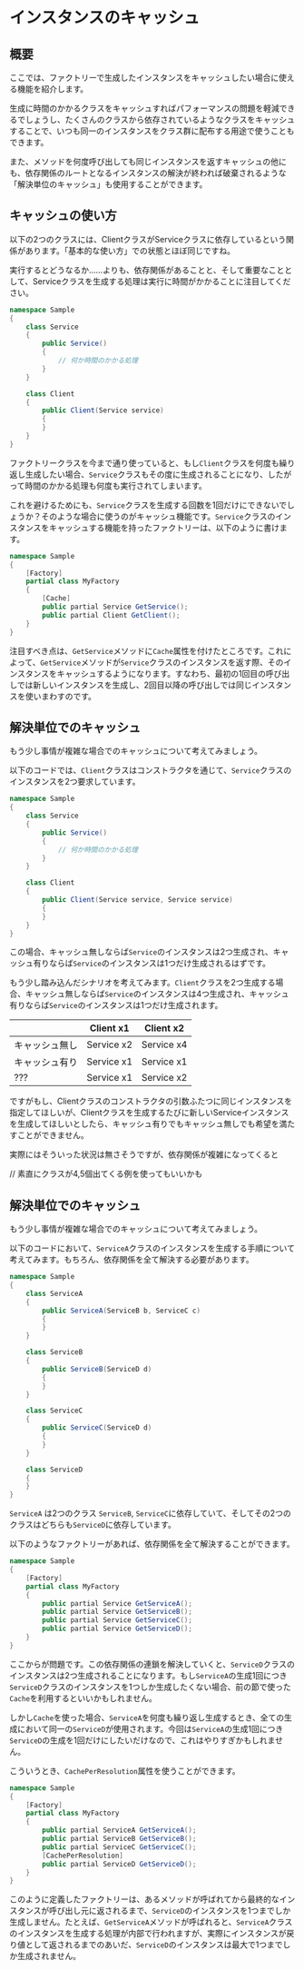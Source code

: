 
# インスタンスのキャッシュ

## 概要

ここでは、ファクトリーで生成したインスタンスをキャッシュしたい場合に使える機能を紹介します。

生成に時間のかかるクラスをキャッシュすればパフォーマンスの問題を軽減できるでしょうし、たくさんのクラスから依存されているようなクラスをキャッシュすることで、いつも同一のインスタンスをクラス群に配布する用途で使うこともできます。

また、メソッドを何度呼び出しても同じインスタンスを返すキャッシュの他にも、依存関係のルートとなるインスタンスの解決が終われば破棄されるような「解決単位のキャッシュ」も使用することができます。

## キャッシュの使い方

以下の2つのクラスには、ClientクラスがServiceクラスに依存しているという関係があります。「基本的な使い方」での状態とほぼ同じですね。

実行するとどうなるか……よりも、依存関係があることと、そして重要なこととして、Serviceクラスを生成する処理は実行に時間がかかることに注目してください。

```csharp
namespace Sample
{
    class Service
    {
        public Service()
        {
            // 何か時間のかかる処理
        }
    }

    class Client
    {
        public Client(Service service)
        {
        }
    }
}
```

ファクトリークラスを今まで通り使っていると、もし`Client`クラスを何度も繰り返し生成したい場合、`Service`クラスもその度に生成されることになり、したがって時間のかかる処理も何度も実行されてしまいます。

これを避けるためにも、`Service`クラスを生成する回数を1回だけにできないでしょうか？そのような場合に使うのがキャッシュ機能です。`Service`クラスのインスタンスをキャッシュする機能を持ったファクトリーは、以下のように書けます。

```csharp
namespace Sample
{
    [Factory]
    partial class MyFactory
    {
        [Cache]
        public partial Service GetService();
        public partial Client GetClient();
    }
}
```

注目すべき点は、`GetService`メソッドに`Cache`属性を付けたところです。これによって、`GetService`メソッドが`Service`クラスのインスタンスを返す際、そのインスタンスをキャッシュするようになります。すなわち、最初の1回目の呼び出しでは新しいインスタンスを生成し、2回目以降の呼び出しでは同じインスタンスを使いまわすのです。

## 解決単位でのキャッシュ

もう少し事情が複雑な場合でのキャッシュについて考えてみましょう。

以下のコードでは、`Client`クラスはコンストラクタを通じて、`Service`クラスのインスタンスを2つ要求しています。

```csharp
namespace Sample
{
    class Service
    {
        public Service()
        {
            // 何か時間のかかる処理
        }
    }

    class Client
    {
        public Client(Service service, Service service)
        {
        }
    }
}
```

この場合、キャッシュ無しならば`Service`のインスタンスは2つ生成され、キャッシュ有りならば`Service`のインスタンスは1つだけ生成されるはずです。

もう少し踏み込んだシナリオを考えてみます。`Client`クラスを2つ生成する場合、キャッシュ無しならば`Service`のインスタンスは4つ生成され、キャッシュ有りならば`Service`のインスタンスは1つだけ生成されます。

||Client x1|Client x2|
|-|-|-|
|キャッシュ無し|Service x2|Service x4|
|キャッシュ有り|Service x1|Service x1|
|???|Service x1|Service x2|

ですがもし、Clientクラスのコンストラクタの引数ふたつに同じインスタンスを指定してほしいが、Clientクラスを生成するたびに新しいServiceインスタンスを生成してほしいとしたら、キャッシュ有りでもキャッシュ無しでも希望を満たすことができません。

実際にはそういった状況は無さそうですが、依存関係が複雑になってくると

// 素直にクラスが4,5個出てくる例を使ってもいいかも

## 解決単位でのキャッシュ

もう少し事情が複雑な場合でのキャッシュについて考えてみましょう。

以下のコードにおいて、`ServiceA`クラスのインスタンスを生成する手順について考えてみます。もちろん、依存関係を全て解決する必要があります。

```csharp
namespace Sample
{
    class ServiceA
    {
        public ServiceA(ServiceB b, ServiceC c)
        {
        }
    }

    class ServiceB
    {
        public ServiceB(ServiceD d)
        {
        }
    }

    class ServiceC
    {
        public ServiceC(ServiceD d)
        {
        }
    }

    class ServiceD
    {
    }
}
```

`ServiceA` は2つのクラス `ServiceB`, `ServiceC`に依存していて、そしてその2つのクラスはどちらも`ServiceD`に依存しています。

以下のようなファクトリーがあれば、依存関係を全て解決することができます。

```csharp
namespace Sample
{
    [Factory]
    partial class MyFactory
    {
        public partial Service GetServiceA();
        public partial Service GetServiceB();
        public partial Service GetServiceC();
        public partial Service GetServiceD();
    }
}
```

ここからが問題です。この依存関係の連鎖を解決していくと、`ServiceD`クラスのインスタンスは2つ生成されることになります。もし`ServiceA`の生成1回につき`ServiceD`クラスのインスタンスを1つしか生成したくない場合、前の節で使った`Cache`を利用するといいかもしれません。

しかし`Cache`を使った場合、`ServiceA`を何度も繰り返し生成するとき、全ての生成において同一の`ServiceD`が使用されます。今回は`ServiceA`の生成1回につき`ServiceD`の生成を1回だけにしたいだけなので、これはやりすぎかもしれません。

こういうとき、`CachePerResolution`属性を使うことができます。

```csharp
namespace Sample
{
    [Factory]
    partial class MyFactory
    {
        public partial ServiceA GetServiceA();
        public partial ServiceB GetServiceB();
        public partial ServiceC GetServiceC();
        [CachePerResolution]
        public partial ServiceD GetServiceD();
    }
}
```

このように定義したファクトリーは、あるメソッドが呼ばれてから最終的なインスタンスが呼び出し元に返されるまで、`ServiceD`のインスタンスを1つまでしか生成しません。たとえば、`GetServiceA`メソッドが呼ばれると、`ServiceA`クラスのインスタンスを生成する処理が内部で行われますが、実際にインスタンスが戻り値として返されるまでのあいだ、`ServiceD`のインスタンスは最大で1つまでしか生成されません。

